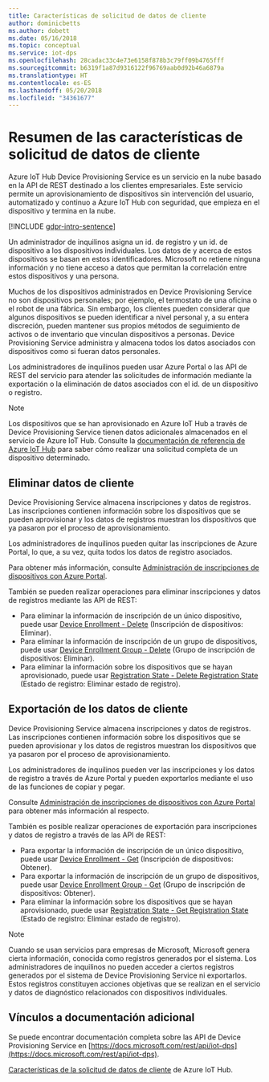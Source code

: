 ```yaml
---
title: Características de solicitud de datos de cliente
author: dominicbetts
ms.author: dobett
ms.date: 05/16/2018
ms.topic: conceptual
ms.service: iot-dps
ms.openlocfilehash: 28cadac33c4e73e6158f878b3c79ff09b4765fff
ms.sourcegitcommit: b6319f1a87d9316122f96769aab0d92b46a6879a
ms.translationtype: HT
ms.contentlocale: es-ES
ms.lasthandoff: 05/20/2018
ms.locfileid: "34361677"
---
```

# <a name="summary-of-customer-data-request-features"></a>Resumen de las características de solicitud de datos de cliente

Azure IoT Hub Device Provisioning Service es un servicio en la nube basado en la API de REST destinado a los clientes empresariales. Este servicio permite un aprovisionamiento de dispositivos sin intervención del usuario, automatizado y continuo a Azure IoT Hub con seguridad, que empieza en el dispositivo y termina en la nube.

[!INCLUDE [gdpr-intro-sentence](../../includes/gdpr-intro-sentence.md)]

Un administrador de inquilinos asigna un id. de registro y un id. de dispositivo a los dispositivos individuales. Los datos de y acerca de estos dispositivos se basan en estos identificadores. Microsoft no retiene ninguna información y no tiene acceso a datos que permitan la correlación entre estos dispositivos y una persona.

Muchos de los dispositivos administrados en Device Provisioning Service no son dispositivos personales; por ejemplo, el termostato de una oficina o el robot de una fábrica. Sin embargo, los clientes pueden considerar que algunos dispositivos se pueden identificar a nivel personal y, a su entera discreción, pueden mantener sus propios métodos de seguimiento de activos o de inventario que vinculan dispositivos a personas. Device Provisioning Service administra y almacena todos los datos asociados con dispositivos como si fueran datos personales.

Los administradores de inquilinos pueden usar Azure Portal o las API de REST del servicio para atender las solicitudes de información mediante la exportación o la eliminación de datos asociados con el id. de un dispositivo o registro.

> [!NOTE]
> Los dispositivos que se han aprovisionado en Azure IoT Hub a través de Device Provisioning Service tienen datos adicionales almacenados en el servicio de Azure IoT Hub. Consulte la [documentación de referencia de Azure IoT Hub](../iot-hub/iot-hub-customer-data-requests.md) para saber cómo realizar una solicitud completa de un dispositivo determinado.

## <a name="deleting-customer-data"></a>Eliminar datos de cliente

Device Provisioning Service almacena inscripciones y datos de registros. Las inscripciones contienen información sobre los dispositivos que se pueden aprovisionar y los datos de registros muestran los dispositivos que ya pasaron por el proceso de aprovisionamiento.

Los administradores de inquilinos pueden quitar las inscripciones de Azure Portal, lo que, a su vez, quita todos los datos de registro asociados.

Para obtener más información, consulte [Administración de inscripciones de dispositivos con Azure Portal](how-to-manage-enrollments.md).

También se pueden realizar operaciones para eliminar inscripciones y datos de registros mediante las API de REST:

* Para eliminar la información de inscripción de un único dispositivo, puede usar [Device Enrollment - Delete](https://docs.microsoft.com/rest/api/iot-dps/deviceenrollment/delete) (Inscripción de dispositivos: Eliminar).
* Para eliminar la información de inscripción de un grupo de dispositivos, puede usar [Device Enrollment Group - Delete](https://docs.microsoft.com/rest/api/iot-dps/deviceenrollmentgroup/delete) (Grupo de inscripción de dispositivos: Eliminar).
* Para eliminar la información sobre los dispositivos que se hayan aprovisionado, puede usar [Registration State - Delete Registration State](https://docs.microsoft.com/rest/api/iot-dps/registrationstate/deleteregistrationstate) (Estado de registro: Eliminar estado de registro).

## <a name="exporting-customer-data"></a>Exportación de los datos de cliente

Device Provisioning Service almacena inscripciones y datos de registros. Las inscripciones contienen información sobre los dispositivos que se pueden aprovisionar y los datos de registros muestran los dispositivos que ya pasaron por el proceso de aprovisionamiento.

Los administradores de inquilinos pueden ver las inscripciones y los datos de registro a través de Azure Portal y pueden exportarlos mediante el uso de las funciones de copiar y pegar.

Consulte [Administración de inscripciones de dispositivos con Azure Portal](how-to-manage-enrollments.md) para obtener más información al respecto.

También es posible realizar operaciones de exportación para inscripciones y datos de registro a través de las API de REST:

* Para exportar la información de inscripción de un único dispositivo, puede usar [Device Enrollment - Get](https://docs.microsoft.com/rest/api/iot-dps/deviceenrollment/get) (Inscripción de dispositivos: Obtener).
* Para exportar la información de inscripción de un grupo de dispositivos, puede usar [Device Enrollment Group - Get](https://docs.microsoft.com/rest/api/iot-dps/deviceenrollmentgroup/get) (Grupo de inscripción de dispositivos: Obtener).
* Para eliminar la información sobre los dispositivos que se hayan aprovisionado, puede usar [Registration State - Get Registration State](https://docs.microsoft.com/rest/api/iot-dps/registrationstate/getregistrationstate) (Estado de registro: Eliminar estado de registro).

> [!NOTE]
> Cuando se usan servicios para empresas de Microsoft, Microsoft genera cierta información, conocida como registros generados por el sistema. Los administradores de inquilinos no pueden acceder a ciertos registros generados por el sistema de Device Provisioning Service ni exportarlos. Estos registros constituyen acciones objetivas que se realizan en el servicio y datos de diagnóstico relacionados con dispositivos individuales.

## <a name="links-to-additional-documentation"></a>Vínculos a documentación adicional

Se puede encontrar documentación completa sobre las API de Device Provisioning Service en [https://docs.microsoft.com/rest/api/iot-dps](https://docs.microsoft.com/rest/api/iot-dps).

[Características de la solicitud de datos de cliente](../iot-hub/iot-hub-customer-data-requests.md) de Azure IoT Hub.